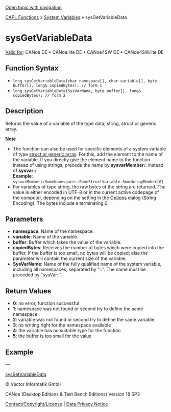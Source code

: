 [Open topic with navigation](../../../../../CANoeDEFamily.htm#Topics/CAPLFunctions/SystemVariables/Functions/CAPLfunctionSysGetVariableData.md)

[CAPL Functions](../../CAPLfunctions.md) » [System Variables](../CAPLfunctionsSystemVariablesOverview.md) » sysGetVariableData

# sysGetVariableData

[Valid for](../../../Shared/FeatureAvailability.md): CANoe DE • CANoe:lite DE • CANoe4SW DE • CANoe4SW:lite DE

## Function Syntax

- `long sysGetVariableData(char namespace[], char variable[], byte buffer[], long& copiedBytes); // form 1`
- `long sysGetVariableData(SysVarName, byte buffer[], long& copiedBytes); // form 2`

## Description

Returns the value of a variable of the type data, string, struct or generic array.

**Note**

- The function can also be used for specific elements of a system variable of type [struct or generic array](../../../Shared/SystemVariables/SysVar.md). For this, add the element to the name of the variable. If you directly give the element name to the function instead of using strings, precede the name by **sysvarMember::** instead of **sysvar::**.  
  **Example**: `sysvarMember::SomeNamespace::SomeStructVariable.SomeArrayMember[0]`
- For variables of type string, the raw bytes of the string are returned. The value is either encoded in UTF-8 or in the current active codepage of the computer, depending on the setting in the [Options](../../../CANoeCANalyzer/Ribbon/File/Options/Measurement/MeasurementGeneralSettings.md) dialog (String Encoding). The bytes include a terminating 0.

## Parameters

- **namespace**: Name of the namespace.
- **variable**: Name of the variable.
- **buffer**: Buffer which takes the value of the variable.
- **copiedBytes**: Receives the number of bytes which were copied into the buffer. If the buffer is too small, no bytes will be copied; else the parameter will contain the current size of the variable.
- **SysVarName**: Name of the fully qualified name of the system variable, including all namespaces, separated by "::". The name must be preceded by "sysVar::".

## Return Values

- **0**: no error, function successful
- **1**: namespace was not found or second try to define the same namespace
- **2**: variable was not found or second try to define the same variable
- **3**: no writing right for the namespace available
- **4**: the variable has no suitable type for the function
- **5**: the buffer is too small for the value

## Example

—

[sysSetVariableData](CAPLfunctionSysSetVariableData.md)

© Vector Informatik GmbH

CANoe (Desktop Editions & Test Bench Editions) Version 18 SP3

[Contact/Copyright/License](../../../Shared/ContactCopyrightLicense.md) | [Data Privacy Notice](https://www.vector.com/int/en/company/get-info/privacy-policy/)
